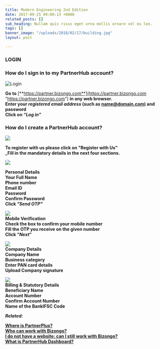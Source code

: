 ```yaml
---
title: Modern Engineering 2nd Edition
date: 2017-09-25 09:09:13 +0000
related_posts: []
sub_heading: Nullam quis risus eget urna mollis ornare vel eu leo.
tags: []
banner_image: "/uploads/2018/02/17/building.jpg"
layout: post

---
```

### LOGIN

### How do I sign in to my PartnerHub account?

![](https://lh4.googleusercontent.com/PFKwSUwoPBbkOm-n41Mf7FrT-aU0A8Xr33tbkAnC201Qk7m6epXL6FgMC-9KH0EIGjxz0B0atSuA8eHTjVYo6Qct-mPn6n68B41lmpMlgbZG7GwSs03l=w472 "Login")

**Go to** [**https://partner.bizongo.com**](https://partner.bizongo.com "https://partner.bizongo.com") **in any web browser.  
Enter your _registered email address_ (such as name@domain.com) and password  
Click on _“Log in”_**

### How do I create a PartnerHub account?

![](https://lh3.googleusercontent.com/3Tt1oR75jGs4HXV2ZHZ7YdodxEE2-f4ct4mhA6rpcowNfqMAEU65UeSr6MQOo-kglCie4iR6okpgd2-pLzwKlyjMVWcNhgkNOzQPj41vi5OEiKhqsw=w472)

**To register with us please click on "Register with Us"  
_Fill in the mandatory details in the next four sections.**

![](https://lh4.googleusercontent.com/0GbgNHulfyRc6v8WXjovB28S8Zy5Jdcx4KUTHLjV7mR64SXBttGtBXlLtM_hA1NrdI0cL_J2HTDKVyesiH4LfvpRZGW5fgCNK2LUrx07AkS1wURHbQ=w271)

**Personal Details  
Your Full Name  
Phone number  
Email ID  
Password  
Confirm Password  
Click _"Send OTP"_**

![](https://lh3.googleusercontent.com/ouKAIzjm0JvE10DDdxCqIthN9tpMj_iO9LDitF-vx-Td2RiVSczcGUVNoR71-UKyi9yw1iBH60Q-76yc2AiR_FWd6KBGZ8FkqnFjWmh30C569gGpHLq2=w271)  
**Mobile Verification  
Check the box to confirm your mobile number  
Fill the OTP you receive on the given number  
Click “_Next_”**

![](https://lh6.googleusercontent.com/v_RnuVNHcFxc1AjHzZ17x7hcBoBnZgWCNE04IaupuMARBol_Bc9Jx1n_py5aPYOi-9A0WpodDtuv4C6L3vMBEBFlGUzb2tSM3NFQH1IqfwgePlinXw=w271)  
**Company Details  
Company Name  
Business category  
Enter PAN card details  
Upload Company signature**

![](https://lh4.googleusercontent.com/QpnC2lUBNG00nn0OKoayvZkNDVEjD-bj4hYI8ahXfHynTKXYzzqmPm7D2Y-s-o0E8d_-WS78lsGFYs46cTMz53CIjDoBqCNEWGh3GeHf8NBEpn4iX9Rw=w271)  
**Billing & Statutory Details  
Beneficiary Name  
Account Number  
Confirm Account Number  
Name of the BankIFSC Code**

**_Related:_**

[**Where is PartnerPlus?**](https://docs.google.com/document/d/19dcYT6G9SfLHKbUmx4mU9s-mdxhVFXw1mQhb2dmrTZY/edit#bookmark=id.qzmu8zmhr6db)  
[**Who can work with Bizongo?**](https://docs.google.com/document/d/19dcYT6G9SfLHKbUmx4mU9s-mdxhVFXw1mQhb2dmrTZY/edit#bookmark=id.5bs3trahhztd)  
[**I do not have a website; can I still work with Bizongo?**](https://docs.google.com/document/d/19dcYT6G9SfLHKbUmx4mU9s-mdxhVFXw1mQhb2dmrTZY/edit#bookmark=id.3z5muiceu2gf)  
[**What is PartnerHub Dashboard?**](https://docs.google.com/document/d/19dcYT6G9SfLHKbUmx4mU9s-mdxhVFXw1mQhb2dmrTZY/edit#bookmark=id.y5o54k1jkbx1)